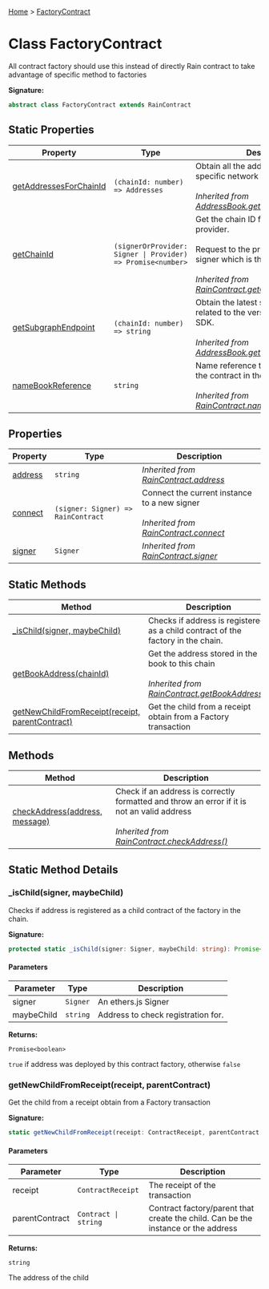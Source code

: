 [Home](../index.md) &gt; [FactoryContract](./factorycontract.md)

# Class FactoryContract

All contract factory should use this instead of directly Rain contract to take advantage of specific method to factories

<b>Signature:</b>

```typescript
abstract class FactoryContract extends RainContract 
```

## Static Properties

|  Property | Type | Description |
|  --- | --- | --- |
|  [getAddressesForChainId](./addressbook.md#getAddressesForChainId-property-static) | `(chainId: number) => Addresses` | Obtain all the addresses deployed in a specific network with a chain ID.<br></br><i>Inherited from [AddressBook.getAddressesForChainId](./addressbook.md#getAddressesForChainId-property-static)</i> |
|  [getChainId](./raincontract.md#getChainId-property-static) | `(signerOrProvider: Signer \| Provider) => Promise<number>` | Get the chain ID from a valid ethers provider.<br></br>Request to the provider stored in the signer which is the chain ID.<br></br><i>Inherited from [RainContract.getChainId](./raincontract.md#getChainId-property-static)</i> |
|  [getSubgraphEndpoint](./addressbook.md#getSubgraphEndpoint-property-static) | `(chainId: number) => string` | Obtain the latest subgraph endpoint related to the version that use the SDK.<br></br><i>Inherited from [AddressBook.getSubgraphEndpoint](./addressbook.md#getSubgraphEndpoint-property-static)</i> |
|  [nameBookReference](./raincontract.md#nameBookReference-property-static) | `string` | Name reference to find the address of the contract in the book address.<br></br><i>Inherited from [RainContract.nameBookReference](./raincontract.md#nameBookReference-property-static)</i> |

## Properties

|  Property | Type | Description |
|  --- | --- | --- |
|  [address](./raincontract.md#address-property) | `string` | <i>Inherited from [RainContract.address](./raincontract.md#address-property)</i> |
|  [connect](./raincontract.md#connect-property) | `(signer: Signer) => RainContract` | Connect the current instance to a new signer<br></br><i>Inherited from [RainContract.connect](./raincontract.md#connect-property)</i> |
|  [signer](./raincontract.md#signer-property) | `Signer` | <i>Inherited from [RainContract.signer](./raincontract.md#signer-property)</i> |

## Static Methods

|  Method | Description |
|  --- | --- |
|  [\_isChild(signer, maybeChild)](./factorycontract.md#_isChild-method-static-1) | Checks if address is registered as a child contract of the factory in the chain. |
|  [getBookAddress(chainId)](./raincontract.md#getBookAddress-method-static-1) | Get the address stored in the book to this chain<br></br><i>Inherited from [RainContract.getBookAddress()](./raincontract.md#getBookAddress-method-static-1)</i> |
|  [getNewChildFromReceipt(receipt, parentContract)](./factorycontract.md#getNewChildFromReceipt-method-static-1) | Get the child from a receipt obtain from a Factory transaction |

## Methods

|  Method | Description |
|  --- | --- |
|  [checkAddress(address, message)](./raincontract.md#checkAddress-method-1) | Check if an address is correctly formatted and throw an error if it is not an valid address<br></br><i>Inherited from [RainContract.checkAddress()](./raincontract.md#checkAddress-method-1)</i> |

## Static Method Details

<a id="_isChild-method-static-1"></a>

### \_isChild(signer, maybeChild)

Checks if address is registered as a child contract of the factory in the chain.

<b>Signature:</b>

```typescript
protected static _isChild(signer: Signer, maybeChild: string): Promise<boolean>;
```

#### Parameters

|  Parameter | Type | Description |
|  --- | --- | --- |
|  signer | `Signer` | An ethers.js Signer |
|  maybeChild | `string` | Address to check registration for. |

<b>Returns:</b>

`Promise<boolean>`

`true` if address was deployed by this contract factory, otherwise `false`

<a id="getNewChildFromReceipt-method-static-1"></a>

### getNewChildFromReceipt(receipt, parentContract)

Get the child from a receipt obtain from a Factory transaction

<b>Signature:</b>

```typescript
static getNewChildFromReceipt(receipt: ContractReceipt, parentContract: Contract | string): string;
```

#### Parameters

|  Parameter | Type | Description |
|  --- | --- | --- |
|  receipt | `ContractReceipt` | The receipt of the transaction |
|  parentContract | `Contract \| string` | Contract factory/parent that create the child. Can be the instance or the address |

<b>Returns:</b>

`string`

The address of the child

